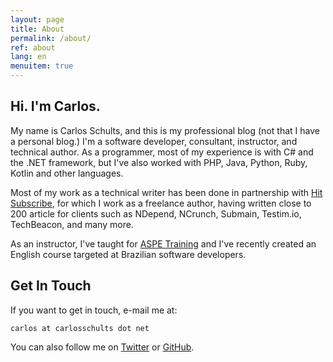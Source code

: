 ```yaml
---
layout: page
title: About
permalink: /about/
ref: about
lang: en
menuitem: true
---
```


## Hi. I'm Carlos.

My name is Carlos Schults, and this is my professional blog (not that I have a personal blog.) I'm a software developer, consultant, instructor, and technical author. As a programmer, most of my experience is with C#
and the .NET framework, but I've also worked with PHP, Java, Python, Ruby, Kotlin and other languages.

Most of my work as a technical writer has been done in partnership with [Hit Subscribe](https://hitsubscribe.com), for which I work as a freelance author, having written close to 200 article for clients such as NDepend, NCrunch, Submain, Testim.io, TechBeacon, and many more.

As an instructor, I've taught for [ASPE Training](https://aspetraining.com/) and I've recently created an English course targeted at Brazilian software developers.

## Get In Touch

If you want to get in touch, e-mail me at:

`carlos at carlosschults dot net`

You can also follow me on [Twitter](https://twitter.com/carlosschults) or [GitHub](https://github.com/carlosschults).
